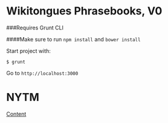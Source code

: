 Wikitongues Phrasebooks, V0
==============

###Requires Grunt CLI

####Make sure to run `npm install` and `bower install`

Start project with:

    $ grunt

Go to `http://localhost:3000`

NYTM
===========
[Content](http://www.youtube.com/wikitongues)


